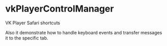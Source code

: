 # vkPlayerControlManager
VK Player Safari shortcuts

Also it demonstrate how to handle keyboard events and transfer messages it to the specific tab.
